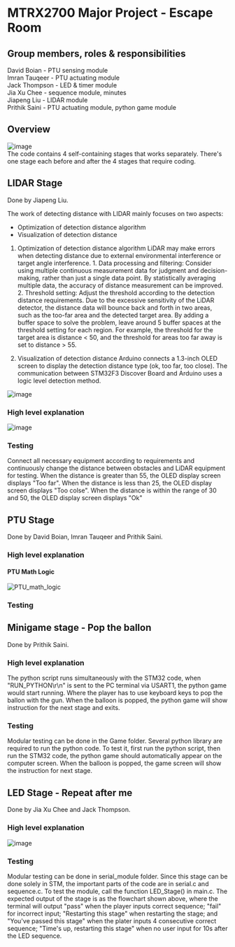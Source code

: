# MTRX2700 Major Project - Escape Room
## Group members, roles & responsibilities
David Boian - PTU sensing module    
Imran Tauqeer - PTU actuating module    
Jack Thompson - LED & timer module      
Jia Xu Chee - sequence module, minutes     
Jiapeng Liu - LIDAR module    
Prithik Saini - PTU actuating module, python game module   

## Overview
![image](https://github.com/jtho4403/Escape-Room/blob/main/image/flowchart.drawio.png)   
The code contains 4 self-containing stages that works separately. There's one stage each before and after the 4 stages that require coding.

## LIDAR Stage
Done by Jiapeng Liu. 

The work of detecting distance with LIDAR mainly focuses on two aspects:
- Optimization of detection distance algorithm
- Visualization of detection distance

1. Optimization of detection distance algorithm
LiDAR may make errors when detecting distance due to external environmental interference or target angle interference. 1. Data processing and filtering: Consider using multiple continuous measurement data for judgment and decision-making, rather than just a single data point. By statistically averaging multiple data, the accuracy of distance measurement can be improved. 2. Threshold setting: Adjust the threshold according to the detection distance requirements. Due to the excessive sensitivity of the LiDAR detector, the distance data will bounce back and forth in two areas, such as the too-far area and the detected target area. By adding a buffer space to solve the problem, leave around 5 buffer spaces at the threshold setting for each region. For example, the threshold for the target area is distance < 50, and the threshold for areas too far away is set to distance > 55.

2. Visualization of detection distance
Arduino connects a 1.3-inch OLED screen to display the detection distance type (ok, too far, too close). The communication between STM32F3 Discover Board and Arduino uses a logic level detection method.

![image](https://github.com/jtho4403/Escape-Room/blob/main/image/LIDAR%20Circuit%20connection%20diagram.png) 
### High level explanation
![image](https://github.com/jtho4403/Escape-Room/blob/main/image/Logic%20diagram%20of%20laser%20detection%20LIDAR.png)  
### Testing
Connect all necessary equipment according to requirements and continuously change the distance between obstacles and LiDAR equipment for testing. When the distance is greater than 55, the OLED display screen displays "Too far". When the distance is less than 25, the OLED display screen displays "Too colse". When the distance is within the range of 30 and 50, the OLED display screen displays "Ok"

## PTU Stage
Done by David Boian, Imran Tauqeer and Prithik Saini.    
### High level explanation
#### PTU Math Logic
![PTU_math_logic](https://github.com/jtho4403/Escape-Room/assets/126032358/1ad7d6cf-a006-494d-bb6a-20d42d42f3c0)

### Testing

## Minigame stage - Pop the ballon
Done by Prithik Saini.    
### High level explanation
The python script runs simultaneously with the STM32 code, when "RUN_PYTHON\r\n" is sent to the PC terminal via USART1, the python game would start running. Where the player has to use keyboard keys to pop the ballon with the gun. When the balloon is popped, the python game will show instruction for the next stage and exits.

### Testing
Modular testing can be done in the Game folder. Several python library are required to run the python code. To test it, first run the python script, then run the STM32 code, the python game should automatically appear on the computer screen. When the balloon is popped, the game screen will show the instruction for next stage.

## LED Stage - Repeat after me
Done by Jia Xu Chee and Jack Thompson.    
### High level explanation
![image](https://github.com/jtho4403/Escape-Room/blob/main/image/Stage2.drawio.png)   
### Testing
Modular testing can be done in serial_module folder. Since this stage can be done solely in STM, the important parts of the code are in serial.c and sequence.c. To test the module, call the function LED_Stage() in main.c. The expected output of the stage is as the flowchart shown above, where the terminal will output "pass" when the player inputs correct sequence; "fail" for incorrect input; "Restarting this stage" when restarting the stage; and "You've passed this stage" when the plater inputs 4 consecutive correct sequence; "Time's up, restarting this stage" when no user input for 10s after the LED sequence.
